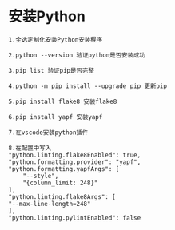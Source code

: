 # 安装Python

    1.全选定制化安装Python安装程序

    2.python --version 验证python是否安装成功

    3.pip list 验证pip是否完整

    4.python -m pip install --upgrade pip 更新pip

    5.pip install flake8 安装flake8

    6.pip install yapf 安装yapf

    7.在vscode安装python插件

    8.在配置中写入
    "python.linting.flake8Enabled": true,
    "python.formatting.provider": "yapf",
    "python.formatting.yapfArgs": [
        "--style",
        "{column_limit: 248}"
    ],
    "python.linting.flake8Args": [
    "--max-line-length=248"
    ],
    "python.linting.pylintEnabled": false
